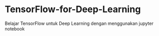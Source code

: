 # TensorFlow-for-Deep-Learning
Belajar TensorFlow untuk Deep Learning dengan menggunakan jupyter notebook
